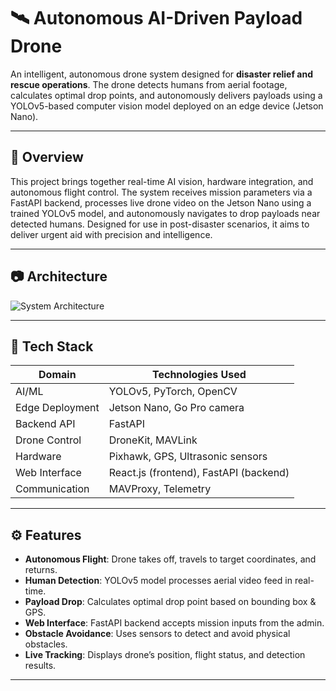 # 🛰️ Autonomous AI-Driven Payload Drone

An intelligent, autonomous drone system designed for **disaster relief and rescue operations**. The drone detects humans from aerial footage, calculates optimal drop points, and autonomously delivers payloads using a YOLOv5-based computer vision model deployed on an edge device (Jetson Nano).

---

## 🚀 Overview

This project brings together real-time AI vision, hardware integration, and autonomous flight control. The system receives mission parameters via a FastAPI backend, processes live drone video on the Jetson Nano using a trained YOLOv5 model, and autonomously navigates to drop payloads near detected humans. Designed for use in post-disaster scenarios, it aims to deliver urgent aid with precision and intelligence.

---

## 📷 Architecture

![System Architecture](./assets/drone_architecture.png)


---

## 🧠 Tech Stack

| Domain              | Technologies Used                                           |
|---------------------|-------------------------------------------------------------|
| AI/ML               | YOLOv5, PyTorch, OpenCV                                     |
| Edge Deployment     | Jetson Nano, Go Pro camera                                     |
| Backend API         | FastAPI                                                     |
| Drone Control       | DroneKit, MAVLink                                           |
| Hardware            | Pixhawk, GPS, Ultrasonic sensors                            |
| Web Interface       | React.js (frontend), FastAPI (backend)                      |
| Communication       | MAVProxy, Telemetry                      |

---

## ⚙️ Features

- **Autonomous Flight**: Drone takes off, travels to target coordinates, and returns.
- **Human Detection**: YOLOv5 model processes aerial video feed in real-time.
- **Payload Drop**: Calculates optimal drop point based on bounding box & GPS.
- **Web Interface**: FastAPI backend accepts mission inputs from the admin.
- **Obstacle Avoidance**: Uses sensors to detect and avoid physical obstacles.
- **Live Tracking**: Displays drone’s position, flight status, and detection results.

---


